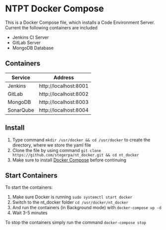 # NTPT Docker Compose

This is a Docker Compose file, which installs a Code Environment Server.
Current the following containers are included
* Jenkins CI Server
* GitLab Server
* MongoDB Database

## Containers
 Service | Address 
 --- | ---
 Jenkins | http://localhost:8001
 GitLab | http://localhost:8002
 MongoDB | http://localhost:8003
 SonarQube | http://localhost:8004

## Install
1. Type command `mkdir /usr/docker && cd /usr/docker` to create the directory, where we store the yaml file
2. Clone the file by using command `git clone https://github.com/stegerpa/nt_docker.git && cd nt_docker`
3. Make sure to install [Docker Compose](https://github.com/docker/compose/releases) before continuing

## Start Containers
To start the containers:
1. Make sure Docker is running
`sudo systemctl start docker`
2. Switch to the nt_docker folder
`cd /usr/docker/nt_docker`
3. And run the containers (in Background mode) with
`docker-compose up -d`
4. Wait 3-5 minutes

To stop the containers simply run the command `docker-compose stop`
